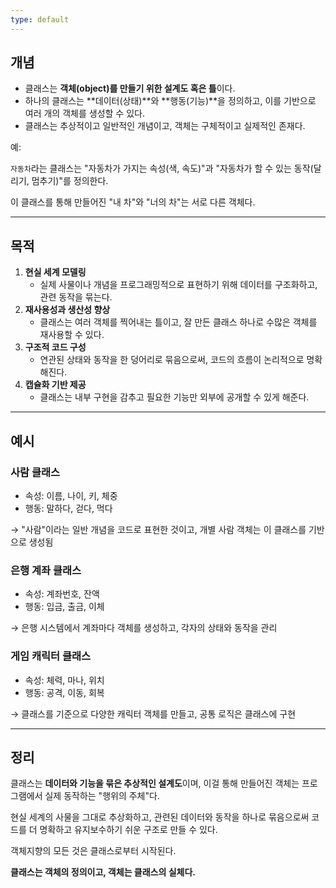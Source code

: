 ```yaml
---
type: default
---
```

## 개념

- 클래스는 **객체(object)를 만들기 위한 설계도 혹은 틀**이다.
- 하나의 클래스는 **데이터(상태)**와 **행동(기능)**을 정의하고, 이를 기반으로 여러 개의 객체를 생성할 수 있다.
- 클래스는 추상적이고 일반적인 개념이고, 객체는 구체적이고 실제적인 존재다.

예:

`자동차`라는 클래스는 "자동차가 가지는 속성(색, 속도)"과 "자동차가 할 수 있는 동작(달리기, 멈추기)"를 정의한다.

이 클래스를 통해 만들어진 "내 차"와 "너의 차"는 서로 다른 객체다.

---

## 목적

1. **현실 세계 모델링**
    - 실제 사물이나 개념을 프로그래밍적으로 표현하기 위해 데이터를 구조화하고, 관련 동작을 묶는다.
2. **재사용성과 생산성 향상**
    - 클래스는 여러 객체를 찍어내는 틀이고, 잘 만든 클래스 하나로 수많은 객체를 재사용할 수 있다.
3. **구조적 코드 구성**
    - 연관된 상태와 동작을 한 덩어리로 묶음으로써, 코드의 흐름이 논리적으로 명확해진다.
4. **캡슐화 기반 제공**
    - 클래스는 내부 구현을 감추고 필요한 기능만 외부에 공개할 수 있게 해준다.

---

## 예시

### 사람 클래스

- 속성: 이름, 나이, 키, 체중
- 행동: 말하다, 걷다, 먹다

→ "사람"이라는 일반 개념을 코드로 표현한 것이고, 개별 사람 객체는 이 클래스를 기반으로 생성됨

### 은행 계좌 클래스

- 속성: 계좌번호, 잔액
- 행동: 입금, 출금, 이체

→ 은행 시스템에서 계좌마다 객체를 생성하고, 각자의 상태와 동작을 관리

### 게임 캐릭터 클래스

- 속성: 체력, 마나, 위치
- 행동: 공격, 이동, 회복

→ 클래스를 기준으로 다양한 캐릭터 객체를 만들고, 공통 로직은 클래스에 구현

---

## 정리

클래스는 **데이터와 기능을 묶은 추상적인 설계도**이며, 이걸 통해 만들어진 객체는 프로그램에서 실제 동작하는 "행위의 주체"다.

현실 세계의 사물을 그대로 추상화하고, 관련된 데이터와 동작을 하나로 묶음으로써 코드를 더 명확하고 유지보수하기 쉬운 구조로 만들 수 있다.

객체지향의 모든 것은 클래스로부터 시작된다.

**클래스는 객체의 정의이고, 객체는 클래스의 실체다.**